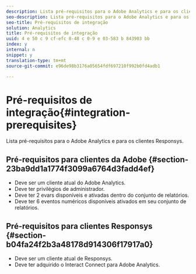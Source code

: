 ```yaml
---
description: Lista pré-requisitos para o Adobe Analytics e para os clientes Responsys.
seo-description: Lista pré-requisitos para o Adobe Analytics e para os clientes Responsys.
seo-title: Pré-requisitos de integração
solution: Analytics
title: Pré-requisitos de integração
uuid: 4 e 50 c 9 cf-efc 8-48 c 0-9 e 03-583 b 843903 bb
index: y
internal: n
snippet: y
translation-type: tm+mt
source-git-commit: e96de98b3176a05654fdf697210f992b0fd4adb1

---
```



# Pré-requisitos de integração{#integration-prerequisites}

Lista pré-requisitos para o Adobe Analytics e para os clientes Responsys.

## Pré-requisitos para clientes da Adobe {#section-23ba9dd1a1774f3099a6764d3fadd4ef}

* Deve ser um cliente atual do Adobe Analytics.
* Deve ter privilégios de administrador.
* Deve ter 2 evars disponíveis e ativadas dentro do conjunto de relatórios.
* Deve ter 6 eventos numéricos disponíveis ativados em seu conjunto de relatórios.

## Pré-requisitos para clientes Responsys {#section-b04fa24f2b3a48178d914306f17917a0}

* Deve ser um cliente atual de Responsys.
* Deve ter adquirido o Interact Connect para Adobe Analytics.

